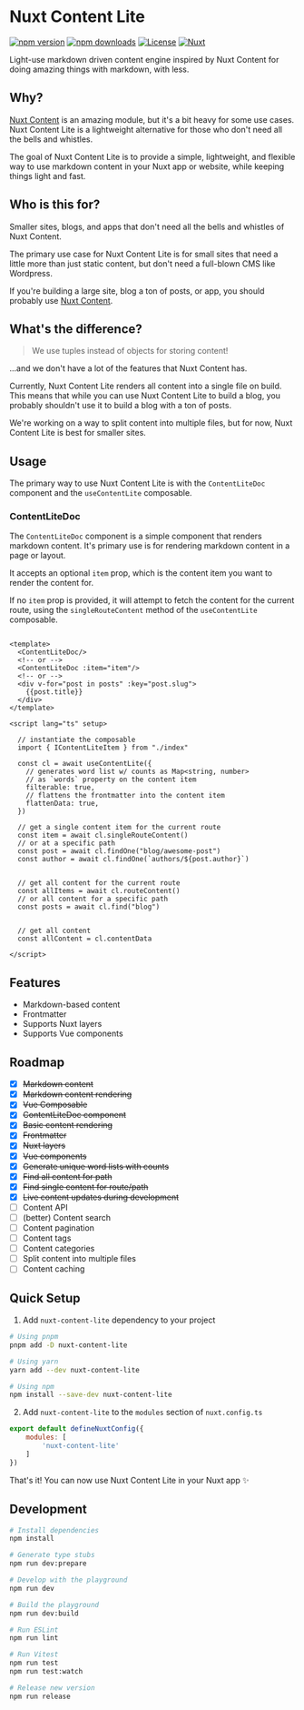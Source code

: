 # Nuxt Content Lite

[![npm version][npm-version-src]][npm-version-href]
[![npm downloads][npm-downloads-src]][npm-downloads-href]
[![License][license-src]][license-href]
[![Nuxt][nuxt-src]][nuxt-href]

Light-use markdown driven content engine inspired by Nuxt Content for doing amazing things with markdown, with less.

## Why?

[Nuxt Content](https://content.nuxt.com/) is an amazing module, but it's a bit heavy for some use cases. Nuxt Content
Lite is a lightweight
alternative for those who don't need all the bells and whistles.

The goal of Nuxt Content Lite is to provide a simple, lightweight, and flexible way to use markdown content in your Nuxt
app or website, while keeping things light and fast.

## Who is this for?

Smaller sites, blogs, and apps that don't need all the bells and whistles of Nuxt Content.

The primary use case for Nuxt Content Lite is for small sites that need a little more than just static content, but
don't need a full-blown CMS like Wordpress.

If you're building a large site, blog a ton of posts, or app, you should probably
use [Nuxt Content](https://content.nuxt.com/).

## What's the difference?

> We use tuples instead of objects for storing content!

...and we don't have a lot of the features that Nuxt Content has.

Currently, Nuxt Content Lite renders all content into a single file on build. This means that while you can use Nuxt
Content Lite to build a blog, you probably shouldn't use it to build a blog with a ton of posts.

We're working on a way to split content into multiple files, but for now, Nuxt Content Lite is best for smaller sites.

## Usage

The primary way to use Nuxt Content Lite is with the `ContentLiteDoc` component and the `useContentLite` composable.

### ContentLiteDoc

The `ContentLiteDoc` component is a simple component that renders markdown content. It's primary use is for rendering
markdown content in a page or layout.

It accepts an optional `item` prop, which is the content item you want to render the content for.

If no `item` prop is provided, it will attempt to fetch the content for the current route, using the `singleRouteContent`
method of the `useContentLite` composable.

```vue

<template>
  <ContentLiteDoc/>
  <!-- or -->
  <ContentLiteDoc :item="item"/>
  <!-- or -->
  <div v-for="post in posts" :key="post.slug">
    {{post.title}}
  </div>
</template>

<script lang="ts" setup>

  // instantiate the composable
  import { IContentLiteItem } from "./index"

  const cl = await useContentLite({
    // generates word list w/ counts as Map<string, number> 
    // as `words` property on the content item
    filterable: true,
    // flattens the frontmatter into the content item
    flattenData: true,
  })

  // get a single content item for the current route
  const item = await cl.singleRouteContent()
  // or at a specific path
  const post = await cl.findOne("blog/awesome-post")
  const author = await cl.findOne(`authors/${post.author}`)


  // get all content for the current route
  const allItems = await cl.routeContent()
  // or all content for a specific path
  const posts = await cl.find("blog")


  // get all content
  const allContent = cl.contentData

</script>
```

## Features

- Markdown-based content
- Frontmatter
- Supports Nuxt layers
- Supports Vue components

## Roadmap

- [x] ~~Markdown content~~
- [x] ~~Markdown content rendering~~
- [x] ~~Vue Composable~~
- [x] ~~ContentLiteDoc component~~
- [x] ~~Basic content rendering~~
- [x] ~~Frontmatter~~
- [x] ~~Nuxt layers~~
- [x] ~~Vue components~~
- [x] ~~Generate unique word lists with counts~~
- [x] ~~Find all content for path~~
- [x] ~~Find single content for route/path~~
- [x] ~~Live content updates during development~~
- [ ] Content API
- [ ] (better) Content search
- [ ] Content pagination
- [ ] Content tags
- [ ] Content categories
- [ ] Split content into multiple files
- [ ] Content caching

## Quick Setup

1. Add `nuxt-content-lite` dependency to your project

```bash
# Using pnpm
pnpm add -D nuxt-content-lite

# Using yarn
yarn add --dev nuxt-content-lite

# Using npm
npm install --save-dev nuxt-content-lite
```

2. Add `nuxt-content-lite` to the `modules` section of `nuxt.config.ts`

```js
export default defineNuxtConfig({
    modules: [
        'nuxt-content-lite'
    ]
})
```

That's it! You can now use Nuxt Content Lite in your Nuxt app ✨

## Development

```bash
# Install dependencies
npm install

# Generate type stubs
npm run dev:prepare

# Develop with the playground
npm run dev

# Build the playground
npm run dev:build

# Run ESLint
npm run lint

# Run Vitest
npm run test
npm run test:watch

# Release new version
npm run release
```

<!-- Badges -->

[npm-version-src]: https://img.shields.io/npm/v/nuxt-content-lite/latest.svg?style=flat&colorA=18181B&colorB=28CF8D

[npm-version-href]: https://npmjs.com/package/nuxt-content-lite

[npm-downloads-src]: https://img.shields.io/npm/dm/nuxt-content-lite.svg?style=flat&colorA=18181B&colorB=28CF8D

[npm-downloads-href]: https://npmjs.com/package/nuxt-content-lite

[license-src]: https://img.shields.io/npm/l/nuxt-content-lite.svg?style=flat&colorA=18181B&colorB=28CF8D

[license-href]: https://npmjs.com/package/nuxt-content-lite

[nuxt-src]: https://img.shields.io/badge/Nuxt-18181B?logo=nuxt.js

[nuxt-href]: https://nuxt.com
